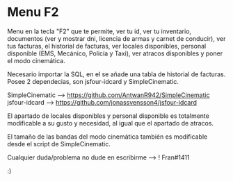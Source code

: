 # Menu F2

Menu en la tecla "F2" que te permite, ver tu id, ver tu inventario, documentos (ver y mostrar dni, licencia de armas y carnet de conducir), ver tus facturas, el historial de facturas, ver locales disponibles, personal disponible (EMS, Mecánico, Policía y Taxi), ver atracos disponibles y poner el modo cinemática. 

Necesario importar la SQL, en el se añade una tabla de historial de facturas. 
Posee 2 dependecias, son jsfour-idcard y SimpleCinematic.

SimpleCinematic --> https://github.com/AntwanR942/SimpleCinematic
jsfour-idcard --> https://github.com/jonassvensson4/jsfour-idcard

El apartado de locales disponibles y personal disponible es totalmente modificable a su gusto y necesidad, al igual que el apartado de atracos.

El tamaño de las bandas del modo cinemática también es modificable desde el script de SimpleCinematic.

Cualquier duda/problema no dude en escribirme --> ! Fran#1411

:)
